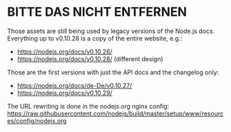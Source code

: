 # BITTE DAS NICHT ENTFERNEN

Those assets are still being used by legacy versions of the Node.js docs.  
Everything up to v0.10.28 is a copy of the entire website, e.g.:

* https://nodejs.org/docs/v0.10.26/
* https://nodejs.org/docs/v0.10.28/ (different design)

Those are the first versions with just the API docs and the changelog only:

* https://nodejs.org/docs/de-De/v0.10.27/
* https://nodejs.org/docs/v0.10.29/

The URL rewriting is done in the nodejs.org nginx config:  
https://raw.githubusercontent.com/nodejs/build/master/setup/www/resources/config/nodejs.org
